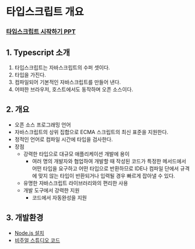 # 타입스크립트 개요

### [타입스크립트 시작하기 PPT](https://docs.google.com/presentation/d/1Ug8FSY-tLb0PcvtnCMLG03gTNYL-eObcZeXP1ePzu_E/edit#slide=id.g5ad6a2b4e2_3_12)

## 1. Typescript 소개

1.  타입스크립트는 자바스크립트의 수퍼 셋이다.
2.  타입을 가진다.
3.  컴파일되어 기본적인 자바스크립트를 만들어 낸다.
4.  어떠한 브라우저, 호스트에서도 동작하며 오픈 소스이다.

## 2. 개요

-   오픈 소스 프로그래밍 언어
-   자바스크립트의 상위 집합으로 ECMA 스크립트의 최신 표준을 지원한다.
-   정적인 언어로 컴파일 시간에 타입을 검사한다.
-   장점
    -   강력한 타입으로 대규모 애플리케이션 개발에 용이
        -   여러 명의 개발자와 협업하여 개발할 때 작성된 코드가 특정한 메서드에서 어떤 타입을 요구하고 어떤 타입으로 반환하므로 IDE나 컴파일 단에서 규격에 맞지 않는 타입이 반환되거나 입력될 경우 빠르게 잡아낼 수 있다.
    -   유명한 자바스크립트 라이브러리와의 편리한 사용
    -   개발 도구에서 강력한 지원
        -   코드에서 자동완성을 지원

## 3. 개발환경

-   [Node.js 설치](https://nodejs.org/ko)
-   [비주얼 스튜디오 코드](https://code.visualstudio.com/download)
